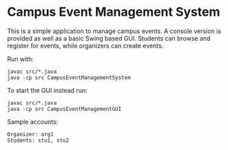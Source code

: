 # Campus Event Management System

This is a simple application to manage campus events. A console version is provided as well as a basic Swing based GUI. Students can browse and register for events, while organizers can create events.

Run with:

```
javac src/*.java
java -cp src CampusEventManagementSystem
```

To start the GUI instead run:

```
javac src/*.java
java -cp src CampusEventManagementGUI
```

Sample accounts:
```
Organizer: org1
Students: stu1, stu2
```
